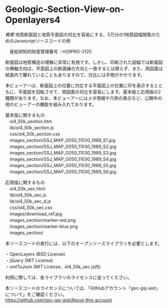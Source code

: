 # Geologic-Section-View-on-Openlayers4
*概要*
地質断面図と地質平面図の対比を容易にする、5万分の1地質図幅閲覧のためのJavascriptソースコードの例

　産総研知的財産管理番号：H29PRO-2125

断面図は地質構造の理解に非常に有用です。しかし、印刷された図幅では断面図の横軸方向は、平面図上の断面線の方向と一致するとは限らず、また、両図面は紙面内で離れていることもありますので、対比には手間がかかります。

本ビューアーは、断面図上の位置に対応する平面図上の位置に印を表示するとともに、平面図を回転させて、両図面の対比を容易にします。基本版と応用版の2種類があります。なお、本ビューアーにはメタ情報や凡例の表示など、公開中の他のビューアーの機能を組み入れております。

基本版に関するもの  
　ol4_50k_section.htm  
　lib/ol4_50k_section.js  
　css/ol4_50k_section.css  
　images_section/GSJ_MAP_G050_11030_1989_S1.jpg  
　images_section/GSJ_MAP_G050_11030_1989_S2.jpg  
　images_section/GSJ_MAP_G050_11030_1989_S3.jpg  
　images_section/GSJ_MAP_G050_11030_1989_S4.jpg  
　images_section/GSJ_MAP_G050_11030_1989_S5.jpg  
　images_section/GSJ_MAP_G050_11030_1989_S6.jpg

応用版に関するもの  
　ol4_50k_sec.html  
　lib/ol4_50k_sec.js  
　lib/ol4_50k_sec_d.js  
　css/ol4_50k_sec.css  
　images/download_ref.jpg  
　images_section/marker-red.png  
　images_section/marker-blue.png  
　images_section/

本ソースコードの実行には、以下のオープンソースライブラリを必要とします。

・OpenLayers (BSD License)  
・jQuery (MIT License)  
・xmlToJson (MIT License、ol4_50k_sec.js内)

利用に際しては、各ライブラリのライセンスに従ってください。

本ソースコードのライセンスについては、「GitHubアカウント「gsc-gsj-aist」について」をご確認ください。  
https://github.com/gsc-gsj-aist/About-this-account

